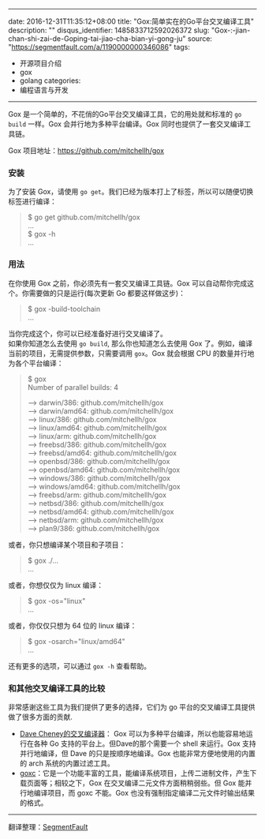 
---
date: 2016-12-31T11:35:12+08:00
title: "Gox:简单实在的Go平台交叉编译工具"
description: ""
disqus_identifier: 1485833712592026372
slug: "Gox-:-jian-chan-shi-zai-de-Goping-tai-jiao-cha-bian-yi-gong-ju"
source: "https://segmentfault.com/a/1190000000346086"
tags: 
- 开源项目介绍 
- gox 
- golang 
categories:
- 编程语言与开发
---

Gox 是一个简单的，不花俏的Go平台交叉编译工具，它的用处就和标准的
`go build` 一样。Gox 会并行地为多种平台编译。Gox
同时也提供了一套交叉编译工具链。

Gox 项目地址：<https://github.com/mitchellh/gox>

### 安装

为了安装 Gox，请使用
`go get`。我们已经为版本打上了标签，所以可以随便切换标签进行编译：

> \$ go get github.com/mitchellh/gox\
> ...\
> \$ gox -h\
> ...

### 用法

在你使用 Gox 之前，你必须先有一套交叉编译工具链。Gox
可以自动帮你完成这个。你需要做的只是运行(每次更新 Go 都要这样做这步)：

> \$ gox -build-toolchain\
> ...

当你完成这个，你可以已经准备好进行交叉编译了。\
如果你知道怎么去使用 `go build`, 那么你也知道怎么去使用 Gox
了。例如，编译当前的项目，无需提供参数，只需要调用 `gox`。Gox 就会根据
CPU 的数量并行地为各个平台编译：

> \$ gox\
> Number of parallel builds: 4
>
> --&gt; darwin/386: github.com/mitchellh/gox\
> --&gt; darwin/amd64: github.com/mitchellh/gox\
> --&gt; linux/386: github.com/mitchellh/gox\
> --&gt; linux/amd64: github.com/mitchellh/gox\
> --&gt; linux/arm: github.com/mitchellh/gox\
> --&gt; freebsd/386: github.com/mitchellh/gox\
> --&gt; freebsd/amd64: github.com/mitchellh/gox\
> --&gt; openbsd/386: github.com/mitchellh/gox\
> --&gt; openbsd/amd64: github.com/mitchellh/gox\
> --&gt; windows/386: github.com/mitchellh/gox\
> --&gt; windows/amd64: github.com/mitchellh/gox\
> --&gt; freebsd/arm: github.com/mitchellh/gox\
> --&gt; netbsd/386: github.com/mitchellh/gox\
> --&gt; netbsd/amd64: github.com/mitchellh/gox\
> --&gt; netbsd/arm: github.com/mitchellh/gox\
> --&gt; plan9/386: github.com/mitchellh/gox

或者，你只想编译某个项目和子项目：

> \$ gox ./...\
> ...

或者，你想仅仅为 linux 编译：

> \$ gox -os="linux"\
> ...

或者，你仅仅只想为 64 位的 linux 编译：

> \$ gox -osarch="linux/amd64"\
> ...

还有更多的选项，可以通过 `gox -h` 查看帮助。

### 和其他交叉编译工具的比较

非常感谢这些工具为我们提供了更多的选择，它们为 go
平台的交叉编译工具提供做了很多方面的贡献.

-   [Dave
    Cheney的交叉编译器](https://github.com/davecheney/golang-crosscompile)：
    Gox 可以为多种平台编译，所以也能容易地运行在各种 Go
    支持的平台上。但Dave的那个需要一个 shell 来运行。Gox
    支持并行地编译，但 Dave 的只是按顺序地编译。Gox
    也能非常方便地使用的内置的 arch 系统的内置过滤工具。
-   [goxc](https://github.com/laher/goxc)：它是一个功能丰富的工具，能编译系统项目，上传二进制文件，产生下载页面等；相较之下，Gox
    在交叉编译二元文件方面稍稍弱些。但 Gox 能并行地编译项目，而 goxc
    不能。Gox 也没有强制指定编译二元文件时输出结果的格式。

------------------------------------------------------------------------

翻译整理：[SegmentFault](http://segmentfault.com/)

